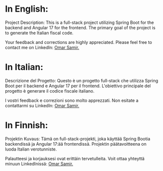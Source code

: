 # In English:
Project Description:
This is a full-stack project utilizing Spring Boot for the backend and Angular 17 for the frontend. The primary goal of the project is to generate the Italian fiscal code.

Your feedback and corrections are highly appreciated. Please feel free to contact me on LinkedIn: [Omar Samir.](https://www.linkedin.com/in/omarsamir88/)



# In Italian:
Descrizione del Progetto:
Questo è un progetto full-stack che utilizza Spring Boot per il backend e Angular 17 per il frontend. L'obiettivo principale del progetto è generare il codice fiscale italiano.

I vostri feedback e correzioni sono molto apprezzati. Non esitate a contattarmi su LinkedIn: [Omar Samir.](https://www.linkedin.com/in/omarsamir88/)



# In Finnish:
Projektin Kuvaus:
Tämä on full-stack-projekti, joka käyttää Spring Bootia backendissä ja Angular 17:ää frontendissä. Projektin päätavoitteena on luoda Italian verotunniste.

Palautteesi ja korjauksesi ovat erittäin tervetulleita. Voit ottaa yhteyttä minuun LinkedInissä: [Omar Samir.](https://www.linkedin.com/in/omarsamir88/)

